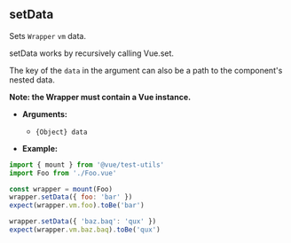 ## setData

Sets `Wrapper` `vm` data.

setData works by recursively calling Vue.set.

The key of the `data` in the argument can also be a path to the component's nested data.

**Note: the Wrapper must contain a Vue instance.**

- **Arguments:**

  - `{Object} data`

- **Example:**

```js
import { mount } from '@vue/test-utils'
import Foo from './Foo.vue'

const wrapper = mount(Foo)
wrapper.setData({ foo: 'bar' })
expect(wrapper.vm.foo).toBe('bar')

wrapper.setData({ 'baz.baq': 'qux' })
expect(wrapper.vm.baz.baq).toBe('qux')
```
